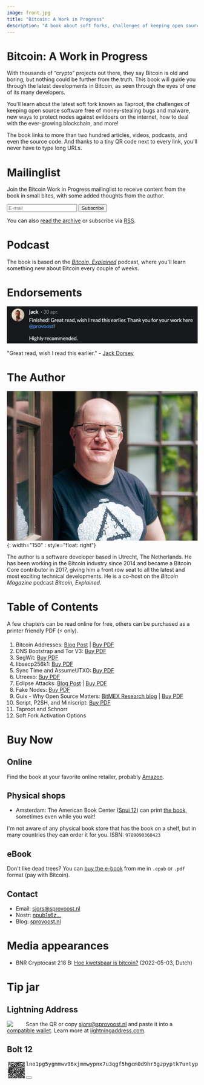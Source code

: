 ```yaml
---
image: front.jpg
title: "Bitcoin: A Work in Progress"
description: "A book about soft forks, challenges of keeping open source software free of money-stealing bugs, new ways to protect Bitcoin nodes against evildoers, and more!"
---
```

# Bitcoin: A Work in Progress

<!-- This text is also used on the back cover -->

With thousands of “crypto” projects out there, they say Bitcoin is old and boring, but nothing could be further from the truth. This book will guide you through the latest developments in Bitcoin, as seen through the eyes of one of its many developers.

You'll learn about the latest soft fork known as Taproot, the challenges of keeping open source software free of money-stealing bugs and malware, new ways to protect nodes against evildoers on the internet, how to deal with the ever-growing blockchain, and more!

The book links to more than two hundred articles, videos, podcasts, and even the source code. And thanks to a tiny QR code next to every link, you'll never have to type long URLs.

# Mailinglist

Join the Bitcoin Work in Progress mailinglist to receive content from the book in small bites, with some added thoughts from the author.

<form method="post" action="https://list.btcwip.com/subscription/form" class="listmonk-form">
    <div>
        <input type="hidden" name="nonce" />
        <p>
          <input type="email" name="email" required placeholder="E-mail" />
          <input id="476d7" type="checkbox" hidden name="l" checked value="476d7a6f-fffb-4196-ba7d-5d93095f4210" />
          <input type="submit" value="Subscribe" />
        </p>
        <div class="captcha">
            <div class="h-captcha" data-sitekey="84125e86-1589-4d14-97ad-cce27da9a852"></div>
            <script src="https://js.hcaptcha.com/1/api.js" async defer></script>
        </div>
    </div>
</form>

You can also [read the archive](https://list.btcwip.com/archive) or subscribe via [RSS](https://list.btcwip.com/archive.xml).

# Podcast

The book is based on the [_Bitcoin, Explained_](https://podcast.sprovoost.nl/@nado/episodes) podcast, where you'll learn something new about Bitcoin every couple of weeks.

# Endorsements

![](jack.png)

"Great read, wish I read this earlier." - [Jack Dorsey](https://iris.to/note19pkjwhnu2w8ekssxn2nrd38pj0ekhx07nu2j2mwl4u7nqm34lsjqs3jtcd)
# The Author

<!-- This text is also used on the back cover -->

![Sjors Provoost](sjors.jpg){: width="150" : style="float: right"}

The author is a software developer based in Utrecht, The Netherlands. He has been working in the Bitcoin industry since 2014 and became a Bitcoin Core contributor in 2017, giving him a front row seat to all the latest and most exciting technical developments. He is a co-host on the _Bitcoin Magazine_ podcast _Bitcoin, Explained_.

# Table of Contents

A few chapters can be read online for free, others can be purchased as a printer friendly PDF (⚡ only).

1. Bitcoin Addresses: [Blog Post](https://sprovoost.nl/2022/11/10/what-is-a-bitcoin-address/) \| [Buy PDF](https://shop.purpledunes.com/product/btcwip-chapter-1-bitcoin-addresses/)
2. DNS Bootstrap and Tor V3: [Buy PDF](https://shop.purpledunes.com/product/chapter-2-dns-bootstrap/)
3. SegWit: [Buy PDF](https://shop.purpledunes.com/product/btcwip-chapter-3-segwit/)
4. libsecp256k1: [Buy PDF](https://shop.purpledunes.com/product/chapter-4-libsecp256k1/)
5. Sync Time and AssumeUTXO: [Buy PDF](https://shop.purpledunes.com/product/btcwip-chapter-5-blockchain-sync-assumeutxo/)
6. Utreexo: [Buy PDF](https://shop.purpledunes.com/product/btcwip-chapter-6-utreexo/)
7. Eclipse Attacks: [Blog Post](https://sprovoost.nl/2022/05/12/attacking-bitcoin-eclipse-attacks/) \| [Buy PDF](https://shop.purpledunes.com/product/btcwip-chapter-7-eclipse-attacks/)
8. Fake Nodes: [Buy PDF](https://shop.purpledunes.com/product/btcwip-chapter-8-fake-nodes/)
9. Guix - Why Open Source Matters: [BitMEX Research blog](https://blog.bitmex.com/why-open-source-matters-guix/) \| [Buy PDF](https://shop.purpledunes.com/product/btcwip-chapter-9-guix/)
10. Script, P2SH, and Miniscript: [Buy PDF](https://shop.purpledunes.com/product/btcwip-chapter-10-miniscript/)
11. Taproot and Schnorr
12. Soft Fork Activation Options

# Buy Now

## Online

Find the book at your favorite online retailer, probably [Amazon](https://www.amazon.com/Bitcoin-Technical-innovations-Sjors-Provoost/dp/9090360425).

## Physical shops

* Amsterdam: The American Book Center ([Spui 12](https://goo.gl/maps/TzoYnznXgWTMgVRY7)) can print [the book](https://abc.nl/book-details/bitcoin/$9789090360423), sometimes even while you wait!

I'm not aware of any physical book store that has the book on a shelf, but in many countries they can order it for you. ISBN: `9789090360423`

## eBook

Don't like dead trees? You can [buy the e-book](https://shop.purpledunes.com/product/bitcoin-a-work-in-progress-ebook/) from me in `.epub` or `.pdf` format (pay with Bitcoin).


## Contact

* Email: [sjors@sprovoost.nl](mailto:sjors@sprovoost.nl)
* Nostr: [npub1s6z...](https://njump.me/npub1s6z7hmmx2vud66f3utxd70qem8cwtggx0jgc7gh8pqwz2k8cltuqrdwk4c)
* Blog: [sprovoost.nl](https://sprovoost.nl)

# Media appearances

* BNR Cryptocast 218 B: [Hoe kwetsbaar is bitcoin?](https://www.bnr.nl/podcast/cryptocast/10474959/218-b-hoe-kwetsbaar-is-bitcoin) (2022-05-03, Dutch)

# Tip jar

## Lightning Address

<p><img src="ln-email.png" width="50" align="left"/>
Scan the QR or copy <a href="lightning://sjors@sprovoost.nl">sjors@sprovoost.nl</a> and paste it into a <a href="https://github.com/andrerfneves/lightning-address/blob/master/README.md#wallets-supported">compatible wallet</a>. Learn more at <a href="https://lightningaddress.com">lightningaddress.com</a>.</p>

## Bolt 12

<p><p><a href="bitcoin:?lno=lno1pg5ygmmwv96xjmmwypnx7u3qgf5hgcm0d9hr5gzpyptk7untyp5kugzswfhkwun9wde3yrjndfhhyueq2pex7an0daehg93pqvmhlzgnvate6rxlc2pnhser58gp298w5sx53n8gd5c78xpz8cxtx"><img src="bolt12.png" width="50" align="left"/></a></p>

<div class="source-block">
    <div class="src-container">
        <pre class="copy-target bolt12">lno1pg5ygmmwv96xjmmwypnx7u3qgf5hgcm0d9hr5gzpyptk7untyp5kugzswfhkwun9wde3yrjndfhhyueq2pex7an0daehg93pqvmhlzgnvate6rxlc2pnhser58gp298w5sx53n8gd5c78xpz8cxtx</pre>
    </div>
    <button class='copy-code-button' />
</div>

<script src="/assets/scripts/copy.js"></script>
